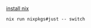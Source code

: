 [install nix](https://github.com/DeterminateSystems/nix-installer/releases/latest)

`nix run nixpkgs#just -- switch`
